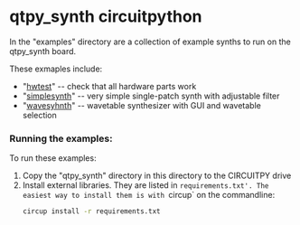 
qtpy_synth circuitpython
========================

In the "examples" directory are a collection of example synths to run on the qtpy_synth board.

These exmaples include:
- "[hwtest](./hwtest)" -- check that all hardware parts work
- "[simplesynth](./simplesynth)" -- very simple single-patch synth with adjustable filter
- "[wavesyhnth](./wavesynth)" -- wavetable synthesizer with GUI and wavetable selection

### Running the examples:

To run these examples:

1. Copy the "qtpy_synth" directory in this directory to the CIRCUITPY drive
2. Install external libraries. They are listed in `requirements.txt'.
The easiest way to install them is with `circup` on the commandline:
    ```sh
    circup install -r requirements.txt
    ```
